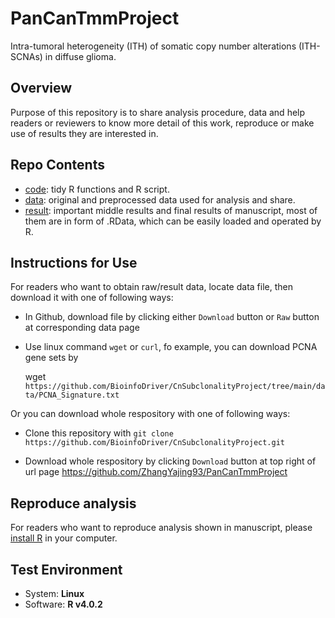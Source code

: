 # PanCanTmmProject

Intra-tumoral heterogeneity (ITH) of somatic copy number alterations (ITH-SCNAs) in diffuse glioma.

## Overview

Purpose of this repository is to share analysis procedure, data and help readers or reviewers to know more detail of this work, reproduce or make use of results they are interested in.

## Repo Contents

* [code](https://github.com/BioinfoDriver/CnSubclonalityProject/tree/main/code): tidy R functions and R script.
* [data](https://github.com/BioinfoDriver/CnSubclonalityProject/tree/main/data): original and preprocessed data used for analysis and share.
* [result](https://github.com/BioinfoDriver/CnSubclonalityProject/tree/main/result): important middle results and final results of manuscript, most of them are in form of .RData, which can be easily loaded and operated by R.

## Instructions for Use
For readers who want to obtain raw/result data, locate data file, then download it with one of following ways:

* In Github, download file by clicking either `Download` button or `Raw` button at corresponding data page

* Use linux command `wget` or `curl`, fo example, you can download PCNA gene sets by

  wget `https://github.com/BioinfoDriver/CnSubclonalityProject/tree/main/data/PCNA_Signature.txt`

Or you can download whole respository with one of following ways:

* Clone this repository with `git clone https://github.com/BioinfoDriver/CnSubclonalityProject.git`

* Download whole respository by clicking `Download` button at top right of url page https://github.com/ZhangYajing93/PanCanTmmProject

## Reproduce analysis

For readers who want to reproduce analysis shown in manuscript, please [install R](https://cran.r-project.org/) in your computer.

## Test Environment
* System: **Linux**
* Software: **R v4.0.2**
